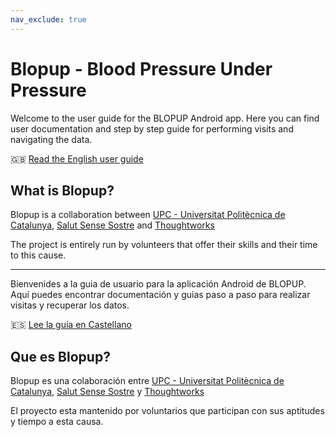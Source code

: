 ```yaml
---
nav_exclude: true
---
```


# Blopup - Blood Pressure Under Pressure

Welcome to the user guide for the BLOPUP Android app. Here you can find user documentation and step by step guide for performing visits and navigating the data.

🇬🇧 [Read the English user guide](https://blopup-upc.github.io/blopup-android-user-guide/en/)

## What is Blopup?

Blopup is a collaboration between [UPC - Universitat Politècnica de Catalunya](https://upc.edu), [Salut Sense Sostre](https://salutsensesostre.org/) and [Thoughtworks](https://thoughtworks.com)

The project is entirely run by volunteers that offer their skills and their time to this cause.

---

Bienvenides a la guia de usuario para la aplicación Android de BLOPUP. Aquí puedes encontrar documentación y guias paso a paso para realizar visitas y recuperar los datos.

🇪🇸 [Lee la guía en Castellano](https://blopup-upc.github.io/blopup-android-user-guide/es/)

## Que es Blopup?

Blopup es una colaboración entre [UPC - Universitat Politècnica de Catalunya](https://upc.edu), [Salut Sense Sostre](https://salutsensesostre.org/) y [Thoughtworks](https://thoughtworks.com)

El proyecto esta mantenido por voluntarios que participan con sus aptitudes y tiempo a esta causa.


